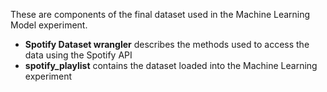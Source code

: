 These are components of the final dataset used in the Machine Learning Model experiment.

* **Spotify Dataset wrangler** describes the methods used to access the data using the Spotify API
* **spotify_playlist** contains the dataset loaded into the Machine Learning experiment
